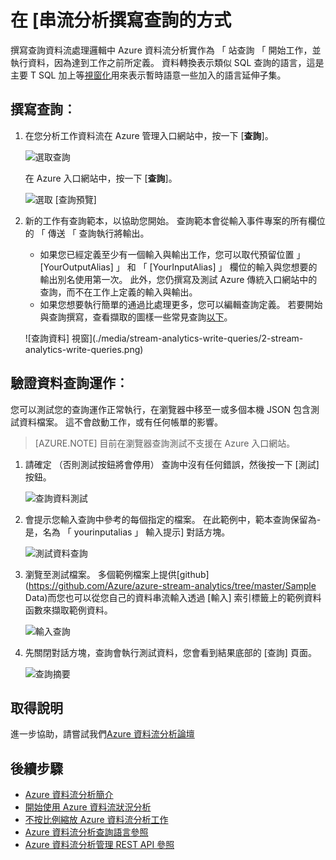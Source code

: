<properties 
    pageTitle="如何撰寫串流分析查詢 |Microsoft Azure" 
    description="撰寫查詢資料流分析及查詢資料 |學習路徑區段。"
    keywords="如何撰寫查詢資料的查詢，撰寫查詢，撰寫查詢"
    documentationCenter=""
    services="stream-analytics"
    authors="jeffstokes72" 
    manager="jhubbard" 
    editor="cgronlun"/>

<tags 
    ms.service="stream-analytics" 
    ms.devlang="na" 
    ms.topic="article" 
    ms.tgt_pltfrm="na" 
    ms.workload="data-services" 
    ms.date="09/26/2016" 
    ms.author="jeffstok"/>

# <a name="how-to-write-queries-in-stream-analytics"></a>在 [串流分析撰寫查詢的方式

撰寫查詢資料流處理邏輯中 Azure 資料流分析實作為 「 站查詢 「 開始工作，並執行資料，因為達到工作之前所定義。 資料轉換表示類似 SQL 查詢的語言，這是主要 T SQL 加上等[視窗化](https://msdn.microsoft.com/library/azure/dn835019.aspx)用來表示暫時語意一些加入的語言延伸子集。

## <a name="writing-queries"></a>撰寫查詢︰ ##

1. 在您分析工作資料流在 Azure 管理入口網站中，按一下 [**查詢**]。

    ![選取查詢](./media/stream-analytics-write-queries/1-stream-analytics-write-queries.png)  

    在 Azure 入口網站中，按一下 [**查詢**]。

    ![選取 [查詢預覽]](./media/stream-analytics-write-queries/query-preview-portal.png)  

2.  新的工作有查詢範本，以協助您開始。 查詢範本會從輸入事件專案的所有欄位的 「 傳送 「 查詢執行將輸出。  

    - 如果您已經定義至少有一個輸入與輸出工作，您可以取代預留位置 」 [YourOutputAlias] 」 和 「 [YourInputAlias] 」 欄位的輸入與您想要的輸出別名使用第一次。 此外，您仍撰寫及測試 Azure 傳統入口網站中的查詢，而不在工作上定義的輸入與輸出。
    - 如果您想要執行簡單的通過比處理更多，您可以編輯查詢定義。 若要開始與查詢撰寫，查看擷取的圖樣一些常見查詢[以下](stream-analytics-stream-analytics-query-patterns.md)。  
  
    ![查詢資料] 視窗](./media/stream-analytics-write-queries/2-stream-analytics-write-queries.png)  

## <a name="to-validate-query-data-is-working"></a>驗證資料查詢運作︰ ##

您可以測試您的查詢運作正常執行，在瀏覽器中移至一或多個本機 JSON 包含測試資料檔案。 這不會啟動工作，或有任何帳單的影響。

> [AZURE.NOTE] 目前在瀏覽器查詢測試不支援在 Azure 入口網站。  

1.  請確定 （否則測試按鈕將會停用） 查詢中沒有任何錯誤，然後按一下 [測試] 按鈕。  

    ![查詢資料測試](./media/stream-analytics-write-queries/3-stream-analytics-write-queries.png)  

2.  會提示您輸入查詢中參考的每個指定的檔案。 在此範例中，範本查詢保留為-是，名為 「 yourinputalias 」 輸入提示] 對話方塊。  

    ![測試資料查詢](./media/stream-analytics-write-queries/4-stream-analytics-write-queries.png)  

3.  瀏覽至測試檔案。 多個範例檔案上提供[github](https://github.com/Azure/azure-stream-analytics/tree/master/Sample Data)而您也可以從您自己的資料串流輸入透過 [輸入] 索引標籤上的範例資料函數來擷取範例資料。  

    ![輸入查詢](./media/stream-analytics-write-queries/5-stream-analytics-write-queries.png)  

4.  先關閉對話方塊，查詢會執行測試資料，您會看到結果底部的 [查詢] 頁面。  

    ![查詢摘要](./media/stream-analytics-write-queries/6-stream-analytics-write-queries.png)  

## <a name="get-help"></a>取得說明
進一步協助，請嘗試我們[Azure 資料流分析論壇](https://social.msdn.microsoft.com/Forums/en-US/home?forum=AzureStreamAnalytics)

## <a name="next-steps"></a>後續步驟

- [Azure 資料流分析簡介](stream-analytics-introduction.md)
- [開始使用 Azure 資料流狀況分析](stream-analytics-get-started.md)
- [不按比例縮放 Azure 資料流分析工作](stream-analytics-scale-jobs.md)
- [Azure 資料流分析查詢語言參照](https://msdn.microsoft.com/library/azure/dn834998.aspx)
- [Azure 資料流分析管理 REST API 參照](https://msdn.microsoft.com/library/azure/dn835031.aspx)
